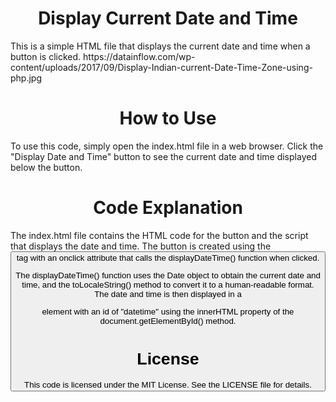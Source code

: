 <h1 align="center" >Display Current Date and Time</h1>
This is a simple HTML file that displays the current date and time when a button is clicked.
https://datainflow.com/wp-content/uploads/2017/09/Display-Indian-current-Date-Time-Zone-using-php.jpg
<h1 align="center" >How to Use</h1>
To use this code, simply open the index.html file in a web browser. Click the "Display Date and Time" button to see the current date and time displayed below the button.

<h1 align="center" >Code Explanation</h1>
The index.html file contains the HTML code for the button and the script that displays the date and time. The button is created using the <button> tag with an onclick attribute that calls the displayDateTime() function when clicked.

The displayDateTime() function uses the Date object to obtain the current date and time, and the toLocaleString() method to convert it to a human-readable format. The date and time is then displayed in a <p> element with an id of "datetime" using the innerHTML property of the document.getElementById() method.


<h1 align="center" >License</h1>
This code is licensed under the MIT License. See the LICENSE file for details.
